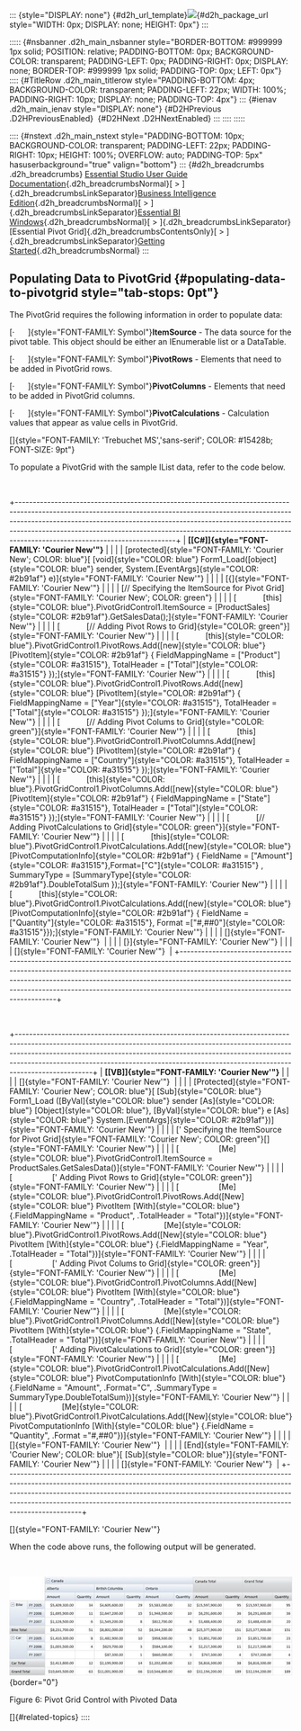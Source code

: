 ::: {style="DISPLAY: none"}
[](ms-xhelp:///?Id=d2h_url_template){#d2h_url_template}![](!package_url!){#d2h_package_url style="WIDTH: 0px; DISPLAY: none; HEIGHT: 0px"}
:::

::::: {#nsbanner .d2h_main_nsbanner style="BORDER-BOTTOM: #999999 1px solid; POSITION: relative; PADDING-BOTTOM: 0px; BACKGROUND-COLOR: transparent; PADDING-LEFT: 0px; PADDING-RIGHT: 0px; DISPLAY: none; BORDER-TOP: #999999 1px solid; PADDING-TOP: 0px; LEFT: 0px"}
:::: {#TitleRow .d2h_main_titlerow style="PADDING-BOTTOM: 4px; BACKGROUND-COLOR: transparent; PADDING-LEFT: 22px; WIDTH: 100%; PADDING-RIGHT: 10px; DISPLAY: none; PADDING-TOP: 4px"}
::: {#ienav .d2h_main_ienav style="DISPLAY: none"}
[](ms-xhelp:///?Id=c3304c43-51a6-4403-bb4f-305536699e11){#D2HPrevious .D2HPreviousEnabled}  [](ms-xhelp:///?Id=ea2d0b1c-4172-47b8-95e1-ea1bfe215650){#D2HNext .D2HNextEnabled}
:::
::::
:::::

:::: {#nstext .d2h_main_nstext style="PADDING-BOTTOM: 10px; BACKGROUND-COLOR: transparent; PADDING-LEFT: 22px; PADDING-RIGHT: 10px; HEIGHT: 100%; OVERFLOW: auto; PADDING-TOP: 5px" hasuserbackground="true" valign="bottom"}
::: {#d2h_breadcrumbs .d2h_breadcrumbs}
[Essential Studio User Guide Documentation](ms-xhelp:///?Id=12457748-09e3-4d74-a240-8e049cedf030){.d2h_breadcrumbsNormal}[ \> ]{.d2h_breadcrumbsLinkSeparator}[Business Intelligence Edition](ms-xhelp:///?Id=fdf33dd8-62b2-47b9-ad7b-fc50e590bca5){.d2h_breadcrumbsNormal}[ \> ]{.d2h_breadcrumbsLinkSeparator}[Essential BI Windows](ms-xhelp:///?Id=af2b5ead-c104-4cdd-b5e2-2b2aee61afe3){.d2h_breadcrumbsNormal}[ \> ]{.d2h_breadcrumbsLinkSeparator}[Essential Pivot Grid]{.d2h_breadcrumbsContentsOnly}[ \> ]{.d2h_breadcrumbsLinkSeparator}[Getting Started](ms-xhelp:///?Id=2d9b124b-3d1d-451b-8185-a437ccde6d8f){.d2h_breadcrumbsNormal}
:::

## Populating Data to PivotGrid {#populating-data-to-pivotgrid style="tab-stops: 0pt"}

The PivotGrid requires the following information in order to populate data:

[·      ]{style="FONT-FAMILY: Symbol"}**ItemSource** - The data source for the pivot table. This object should be either an IEnumerable list or a DataTable.

[·      ]{style="FONT-FAMILY: Symbol"}**PivotRows** - Elements that need to be added in PivotGrid rows.

[·      ]{style="FONT-FAMILY: Symbol"}**PivotColumns** - Elements that need to be added in PivotGrid columns.

[·      ]{style="FONT-FAMILY: Symbol"}**PivotCalculations** - Calculation values that appear as value cells in PivotGrid.

[]{style="FONT-FAMILY: 'Trebuchet MS','sans-serif'; COLOR: #15428b; FONT-SIZE: 9pt"} 

To populate a PivotGrid with the sample IList data, refer to the code below.

 

+--------------------------------------------------------------------------------------------------------------------------------------------------------------------------------------------------------------------------------------------------------------------------------------------------------------------------------------------------------------------+
| **[\[C#\]]{style="FONT-FAMILY: 'Courier New'"}**                                                                                                                                                                                                                                                                                                                   |
|                                                                                                                                                                                                                                                                                                                                                                    |
| [protected]{style="FONT-FAMILY: 'Courier New'; COLOR: blue"}[ [void]{style="COLOR: blue"} Form1_Load([object]{style="COLOR: blue"} sender, System.[EventArgs]{style="COLOR: #2b91af"} e)]{style="FONT-FAMILY: 'Courier New'"}                                                                                                                                      |
|                                                                                                                                                                                                                                                                                                                                                                    |
| [{]{style="FONT-FAMILY: 'Courier New'"}                                                                                                                                                                                                                                                                                                                            |
|                                                                                                                                                                                                                                                                                                                                                                    |
| [// Specifying the ItemSource for Pivot Grid]{style="FONT-FAMILY: 'Courier New'; COLOR: green"}                                                                                                                                                                                                                                                                    |
|                                                                                                                                                                                                                                                                                                                                                                    |
| [            [this]{style="COLOR: blue"}.PivotGridControl1.ItemSource = [ProductSales]{style="COLOR: #2b91af"}.GetSalesData();]{style="FONT-FAMILY: 'Courier New'"}                                                                                                                                                                                                |
|                                                                                                                                                                                                                                                                                                                                                                    |
| [            [// Adding Pivot Rows to Grid]{style="COLOR: green"}]{style="FONT-FAMILY: 'Courier New'"}                                                                                                                                                                                                                                                             |
|                                                                                                                                                                                                                                                                                                                                                                    |
| [            [this]{style="COLOR: blue"}.PivotGridControl1.PivotRows.Add([new]{style="COLOR: blue"} [PivotItem]{style="COLOR: #2b91af"} { FieldMappingName = [\"Product\"]{style="COLOR: #a31515"}, TotalHeader = [\"Total\"]{style="COLOR: #a31515"} });]{style="FONT-FAMILY: 'Courier New'"}                                                                     |
|                                                                                                                                                                                                                                                                                                                                                                    |
| [            [this]{style="COLOR: blue"}.PivotGridControl1.PivotRows.Add([new]{style="COLOR: blue"} [PivotItem]{style="COLOR: #2b91af"} { FieldMappingName = [\"Year\"]{style="COLOR: #a31515"}, TotalHeader = [\"Total\"]{style="COLOR: #a31515"} });]{style="FONT-FAMILY: 'Courier New'"}                                                                        |
|                                                                                                                                                                                                                                                                                                                                                                    |
| [            [// Adding Pivot Colums to Grid]{style="COLOR: green"}]{style="FONT-FAMILY: 'Courier New'"}                                                                                                                                                                                                                                                           |
|                                                                                                                                                                                                                                                                                                                                                                    |
| [            [this]{style="COLOR: blue"}.PivotGridControl1.PivotColumns.Add([new]{style="COLOR: blue"} [PivotItem]{style="COLOR: #2b91af"} { FieldMappingName = [\"Country\"]{style="COLOR: #a31515"}, TotalHeader = [\"Total\"]{style="COLOR: #a31515"} });]{style="FONT-FAMILY: 'Courier New'"}                                                                  |
|                                                                                                                                                                                                                                                                                                                                                                    |
| [            [this]{style="COLOR: blue"}.PivotGridControl1.PivotColumns.Add([new]{style="COLOR: blue"} [PivotItem]{style="COLOR: #2b91af"} { FieldMappingName = [\"State\"]{style="COLOR: #a31515"}, TotalHeader = [\"Total\"]{style="COLOR: #a31515"} });]{style="FONT-FAMILY: 'Courier New'"}                                                                    |
|                                                                                                                                                                                                                                                                                                                                                                    |
| [            [// Adding PivotCalculations to Grid]{style="COLOR: green"}]{style="FONT-FAMILY: 'Courier New'"}                                                                                                                                                                                                                                                      |
|                                                                                                                                                                                                                                                                                                                                                                    |
| [            [this]{style="COLOR: blue"}.PivotGridControl1.PivotCalculations.Add([new]{style="COLOR: blue"} [PivotComputationInfo]{style="COLOR: #2b91af"} { FieldName = [\"Amount\"]{style="COLOR: #a31515"},Format=[\"C\"]{style="COLOR: #a31515"} , SummaryType = [SummaryType]{style="COLOR: #2b91af"}.DoubleTotalSum });]{style="FONT-FAMILY: 'Courier New'"} |
|                                                                                                                                                                                                                                                                                                                                                                    |
| [            [this]{style="COLOR: blue"}.PivotGridControl1.PivotCalculations.Add([new]{style="COLOR: blue"} [PivotComputationInfo]{style="COLOR: #2b91af"} { FieldName = [\"Quantity\"]{style="COLOR: #a31515"}, Format =[\"#,##0\"]{style="COLOR: #a31515"}});]{style="FONT-FAMILY: 'Courier New'"}                                                               |
|                                                                                                                                                                                                                                                                                                                                                                    |
| []{style="FONT-FAMILY: 'Courier New'"}                                                                                                                                                                                                                                                                                                                             |
|                                                                                                                                                                                                                                                                                                                                                                    |
| [}]{style="FONT-FAMILY: 'Courier New'"}                                                                                                                                                                                                                                                                                                                            |
|                                                                                                                                                                                                                                                                                                                                                                    |
| []{style="FONT-FAMILY: 'Courier New'"}                                                                                                                                                                                                                                                                                                                             |
+--------------------------------------------------------------------------------------------------------------------------------------------------------------------------------------------------------------------------------------------------------------------------------------------------------------------------------------------------------------------+

 

+---------------------------------------------------------------------------------------------------------------------------------------------------------------------------------------------------------------------------------------------------------------------------------------------------------------------------------------------+
| **[\[VB\]]{style="FONT-FAMILY: 'Courier New'"}**                                                                                                                                                                                                                                                                                            |
|                                                                                                                                                                                                                                                                                                                                             |
| []{style="FONT-FAMILY: 'Courier New'"}                                                                                                                                                                                                                                                                                                      |
|                                                                                                                                                                                                                                                                                                                                             |
| [Protected]{style="FONT-FAMILY: 'Courier New'; COLOR: blue"}[ [Sub]{style="COLOR: blue"} Form1_Load ([ByVal]{style="COLOR: blue"} sender [As]{style="COLOR: blue"} [Object]{style="COLOR: blue"}, [ByVal]{style="COLOR: blue"} e [As]{style="COLOR: blue"} System.[EventArgs]{style="COLOR: #2b91af"})]{style="FONT-FAMILY: 'Courier New'"} |
|                                                                                                                                                                                                                                                                                                                                             |
| [\' Specifying the ItemSource for Pivot Grid]{style="FONT-FAMILY: 'Courier New'; COLOR: green"}[]{style="FONT-FAMILY: 'Courier New'"}                                                                                                                                                                                                       |
|                                                                                                                                                                                                                                                                                                                                             |
| [                  [Me]{style="COLOR: blue"}.PivotGridControl1.ItemSource = ProductSales.GetSalesData()]{style="FONT-FAMILY: 'Courier New'"}                                                                                                                                                                                                |
|                                                                                                                                                                                                                                                                                                                                             |
| [                  [\' Adding Pivot Rows to Grid]{style="COLOR: green"}]{style="FONT-FAMILY: 'Courier New'"}                                                                                                                                                                                                                                |
|                                                                                                                                                                                                                                                                                                                                             |
| [                  [Me]{style="COLOR: blue"}.PivotGridControl1.PivotRows.Add([New]{style="COLOR: blue"} PivotItem [With]{style="COLOR: blue"} {.FieldMappingName = \"Product\", .TotalHeader = \"Total\"})]{style="FONT-FAMILY: 'Courier New'"}                                                                                             |
|                                                                                                                                                                                                                                                                                                                                             |
| [                  [Me]{style="COLOR: blue"}.PivotGridControl1.PivotRows.Add([New]{style="COLOR: blue"} PivotItem [With]{style="COLOR: blue"} {.FieldMappingName = \"Year\", .TotalHeader = \"Total\"})]{style="FONT-FAMILY: 'Courier New'"}                                                                                                |
|                                                                                                                                                                                                                                                                                                                                             |
| [                  [\' Adding Pivot Colums to Grid]{style="COLOR: green"}]{style="FONT-FAMILY: 'Courier New'"}                                                                                                                                                                                                                              |
|                                                                                                                                                                                                                                                                                                                                             |
| [                  [Me]{style="COLOR: blue"}.PivotGridControl1.PivotColumns.Add([New]{style="COLOR: blue"} PivotItem [With]{style="COLOR: blue"} {.FieldMappingName = \"Country\", .TotalHeader = \"Total\"})]{style="FONT-FAMILY: 'Courier New'"}                                                                                          |
|                                                                                                                                                                                                                                                                                                                                             |
| [                  [Me]{style="COLOR: blue"}.PivotGridControl1.PivotColumns.Add([New]{style="COLOR: blue"} PivotItem [With]{style="COLOR: blue"} {.FieldMappingName = \"State\", .TotalHeader = \"Total\"})]{style="FONT-FAMILY: 'Courier New'"}                                                                                            |
|                                                                                                                                                                                                                                                                                                                                             |
| [                  [\' Adding PivotCalculations to Grid]{style="COLOR: green"}]{style="FONT-FAMILY: 'Courier New'"}                                                                                                                                                                                                                         |
|                                                                                                                                                                                                                                                                                                                                             |
| [                  [Me]{style="COLOR: blue"}.PivotGridControl1.PivotCalculations.Add([New]{style="COLOR: blue"} PivotComputationInfo [With]{style="COLOR: blue"} {.FieldName = \"Amount\", .Format=\"C\", .SummaryType = SummaryType.DoubleTotalSum})]{style="FONT-FAMILY: 'Courier New'"}                                                  |
|                                                                                                                                                                                                                                                                                                                                             |
| [                  [Me]{style="COLOR: blue"}.PivotGridControl1.PivotCalculations.Add([New]{style="COLOR: blue"} PivotComputationInfo [With]{style="COLOR: blue"} {.FieldName = \"Quantity\", .Format =\"#,##0\"})]{style="FONT-FAMILY: 'Courier New'"}                                                                                      |
|                                                                                                                                                                                                                                                                                                                                             |
| []{style="FONT-FAMILY: 'Courier New'"}                                                                                                                                                                                                                                                                                                      |
|                                                                                                                                                                                                                                                                                                                                             |
| [End]{style="FONT-FAMILY: 'Courier New'; COLOR: blue"}[ [Sub]{style="COLOR: blue"}]{style="FONT-FAMILY: 'Courier New'"}                                                                                                                                                                                                                     |
|                                                                                                                                                                                                                                                                                                                                             |
| []{style="FONT-FAMILY: 'Courier New'"}                                                                                                                                                                                                                                                                                                      |
+---------------------------------------------------------------------------------------------------------------------------------------------------------------------------------------------------------------------------------------------------------------------------------------------------------------------------------------------+

[]{style="FONT-FAMILY: 'Courier New'"} 

When the code above runs, the following output will be generated.

 

![](ImagesExt/image112_8.jpg){border="0"}

Figure 6: Pivot Grid Control with Pivoted Data

[]{#related-topics}
::::

